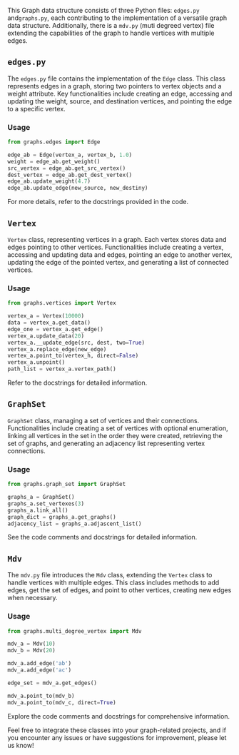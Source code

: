 This Graph data structure consists of three Python files: `edges.py` and`graphs.py`,  each contributing to the implementation of a versatile graph data structure. Additionally, there is a `mdv.py` (muti degreed vertex) file extending the capabilities of the graph to handle vertices with multiple edges.

## `edges.py`

The `edges.py` file contains the implementation of the `Edge` class. This class represents edges in a graph, storing two pointers to vertex objects and a weight attribute. Key functionalities include creating an edge, accessing and updating the weight, source, and destination vertices, and pointing the edge to a specific vertex.

### Usage

```python
from graphs.edges import Edge

edge_ab = Edge(vertex_a, vertex_b, 1.0)
weight = edge_ab.get_weight()
src_vertex = edge_ab.get_src_vertex()
dest_vertex = edge_ab.get_dest_vertex()
edge_ab.update_weight(4.7)
edge_ab.update_edge(new_source, new_destiny)
```

For more details, refer to the docstrings provided in the code.

## `Vertex`

`Vertex` class, representing vertices in a graph. Each vertex stores data and edges pointing to other vertices. Functionalities include creating a vertex, accessing and updating data and edges, pointing an edge to another vertex, updating the edge of the pointed vertex, and generating a list of connected vertices.

### Usage

```python
from graphs.vertices import Vertex

vertex_a = Vertex(10000)
data = vertex_a.get_data()
edge_one = vertex_a.get_edge()
vertex_a.update_data(20)
vertex_a.__update_edge(src, dest, two=True)
vertex_a.replace_edge(new_edge)
vertex_a.point_to(vertex_h, direct=False)
vertex_a.unpoint()
path_list = vertex_a.vertex_path()
```

Refer to the docstrings for detailed information.

## `GraphSet`

`GraphSet` class, managing a set of vertices and their connections. Functionalities include creating a set of vertices with optional enumeration, linking all vertices in the set in the order they were created, retrieving the set of graphs, and generating an adjacency list representing vertex connections.

### Usage

```python
from graphs.graph_set import GraphSet

graphs_a = GraphSet()
graphs_a.set_vertexes(3)
graphs_a.link_all()
graph_dict = graphs_a.get_graphs()
adjacency_list = graphs_a.adjascent_list()
```

See the code comments and docstrings for detailed information.

## `Mdv`

The `mdv.py` file introduces the `Mdv` class, extending the `Vertex` class to handle vertices with multiple edges. This class includes methods to add edges, get the set of edges, and point to other vertices, creating new edges when necessary.

### Usage

```python
from graphs.multi_degree_vertex import Mdv

mdv_a = Mdv(10)
mdv_b = Mdv(20)

mdv_a.add_edge('ab')
mdv_a.add_edge('ac')

edge_set = mdv_a.get_edges()

mdv_a.point_to(mdv_b)
mdv_a.point_to(mdv_c, direct=True)
```

Explore the code comments and docstrings for comprehensive information.

Feel free to integrate these classes into your graph-related projects, and if you encounter any issues or have suggestions for improvement, please let us know!
